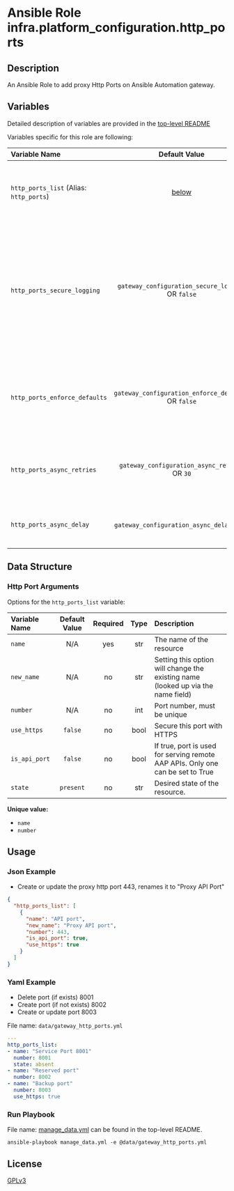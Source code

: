 # Ansible Role infra.platform_configuration.http_ports

## Description

An Ansible Role to add proxy Http Ports on Ansible Automation gateway.

## Variables

Detailed description of variables are provided in the [top-level README](../../README.md)

Variables specific for this role are following:

| Variable Name                                       |                    Default Value                    | Required | Description                                                                                                                                                       |                                                      |
|:----------------------------------------------------|:---------------------------------------------------:|:--------:|:------------------------------------------------------------------------------------------------------------------------------------------------------------------|:----------------------------------------------------:|
| `http_ports_list` (Alias: `http_ports`)          |            [below](#http-port-arguments)            |   yes    | Data structure describing your http port entries described below.                                                                                                 |        [more](../../README.md#data-variables)        |
| `http_ports_secure_logging`   |  `gateway_configuration_secure_logging` OR `false`  |    no    | Whether or not to include the sensitive http_ports role tasks in the log. Set this value to `True` if you will be providing your sensitive values from elsewhere. |   [more](../../README.md#secure-logging-variables)   |
| `http_ports_enforce_defaults` | `gateway_configuration_enforce_defaults` OR `false` |    no    | Whether or not to enforce default option values on only the http port role.                                                                                       |      [more](../../README.md#enforcing-defaults)      |
| `http_ports_async_retries`    |    `gateway_configuration_async_retries` OR `30`    |    no    | This variable sets the number of retries to attempt for the role.                                                                                                 | [more](../../README.md#asynchronous-retry-variables) |
| `http_ports_async_delay`      |     `gateway_configuration_async_delay` OR `1`      |    no    | This sets the delay between retries for the role.                                                                                                                 | [more](../../README.md#asynchronous-retry-variables) |

## Data Structure

### Http Port Arguments

Options for the `http_ports_list` variable:

| Variable Name | Default Value | Required | Type | Description                                                                      |
|:--------------|:-------------:|:--------:|:----:|:---------------------------------------------------------------------------------|
| `name`        |      N/A      |   yes    | str  | The name of the resource                                                         |
| `new_name`    |      N/A      |    no    | str  | Setting this option will change the existing name (looked up via the name field) |
| `number`      |      N/A      |    no    | int  | Port number, must be unique                                                      |
| `use_https`   |    `false`    |    no    | bool | Secure this port with HTTPS                                                      |
| `is_api_port` |    `false`    |    no    | bool | If true, port is used for serving remote AAP APIs. Only one can be set to True   |
| `state`       |   `present`   |    no    | str  | Desired state of the resource.                                                   |

**Unique value:**

- `name`
- `number`

## Usage

### Json Example

- Create or update the proxy http port 443, renames it to "Proxy API Port"

```json
{
  "http_ports_list": [
    {
      "name": "API port",
      "new_name": "Proxy API port",
      "number": 443,
      "is_api_port": true,
      "use_https": true
    }
  ]
}
```

### Yaml Example

- Delete port (if exists) 8001
- Create port (if not exists) 8002
- Create or update port 8003

File name: `data/gateway_http_ports.yml`

```yaml
---
http_ports_list:
- name: "Service Port 8001"
  number: 8001
  state: absent
- name: "Reserved port"
  number: 8002
- name: "Backup port"
  number: 8003
  use_https: true
```

### Run Playbook

File name: [manage_data.yml](../../README.md#example-ansible-playbook) can be found in the top-level README.

```shell
ansible-playbook manage_data.yml -e @data/gateway_http_ports.yml
```

## License

[GPLv3](https://github.com/ansible/aap-gateway/gateway_configuration_collection/COPYING)
